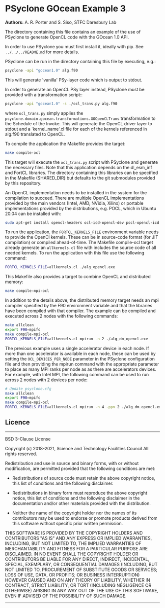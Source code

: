 # PSyclone GOcean Example 3

**Authors:** A. R. Porter and S. Siso, STFC Daresbury Lab

The directory containing this file contains an example of the use of
PSyclone to generate OpenCL code with the GOcean 1.0 API.

In order to use PSyclone you must first install it, ideally with pip.
See `../../../README.md` for more details.

PSyclone can be run in the directory containing this file by 
executing, e.g.:

```sh
psyclone -api "gocean1.0" alg.f90
```

This will generate 'vanilla' PSy-layer code which is output to stdout.

In order to generate an OpenCL PSy layer instead, PSyclone must be
provided with a transformation script::

```sh
psyclone -api "gocean1.0" -s ./ocl_trans.py alg.f90
```

where `ocl_trans.py` simply applies the
`psyclone.domain.gocean.transformations.GOOpenCLTrans`
transformation to the Schedule of the Invoke. This will generate the OpenCL
driver layer to stdout and a 'kernel_name'.cl file for each of the kernels
referenced in alg.f90 translated to OpenCL.

To compile the application the Makefile provides the target:
```sh
make compile-ocl
```
This target will execute the `ocl_trans.py` script with PSyclone and generate
the necessary files. Note that this application depends on the dl_esm_inf and
FortCL libraries. The directory containing this libraries can be specified
in the Makefile (SHARED_DIR) but defaults to the git submodules provided by
this repository.

An OpenCL implementation needs to be installed in the system for the compilation
to succeed. There are multiple OpenCL implementations provided by the main
vendors (Intel, AMD, NVidia, Xilinx) or portable implementations provided by
the distributions, e.g. POCL, which in Ubuntu 20.04 can be installed with:
```sh
sudo apt-get install opencl-headers ocl-icd-opencl-dev pocl-opencl-icd
```

To run the application, the `FORTCL_KERNELS_FILE` environment variable needs
to provide the OpenCl kernels. These can be in source-code format (for JIT
compilation) or compiled ahead-of-time. The Makefile compile-ocl target already
generate an `allkernels.cl` file with includes the source code of all needed
kernels. To run the application with this file use the following command:
```sh
FORTCL_KERNELS_FILE=allkernels.cl ./alg_opencl.exe
```

This Makefile also provides a target to combine OpenCL and distributed
memory:
```sh
make compile-mpi-ocl
```

In addition to the details above, the distributed memory target needs an mpi
compiler specified by the F90 environment variable and that the libraries have
been compiled with that compiler. The example can be compiled and executed
across 2 nodes with the following commands:

```sh
make allclean
export F90=mpifc
make compile-mpi-ocl
FORTCL_KERNELS_FILE=allkernels.cl mpirun -n 2 ./alg_dm_opencl.exe
```

The previous example uses a single accelerator device in each node. If more
than one accelerator is available in each node, these can be used by setting
the `OCL_DEVICES_PER_NODE` parameter in the PSyclone configuration file and
then providing the mpirun command with the appropriate parameter to place as
many MPI ranks per node as as there are accelerators devices. For example,
with Intel MPI, the following command can be used to run across 2 nodes with
2 devices per node:

```sh
# Update psyclone.cfg
make allclean
export F90=mpifc
make compile-mpi-ocl
FORTCL_KERNELS_FILE=allkernels.cl mpirun -n 4 -ppn 2 ./alg_dm_opencl.exe
```

## Licence

-----------------------------------------------------------------------------

BSD 3-Clause License

Copyright (c) 2018-2021, Science and Technology Facilities Council
All rights reserved.

Redistribution and use in source and binary forms, with or without
modification, are permitted provided that the following conditions are met:

* Redistributions of source code must retain the above copyright notice, this
  list of conditions and the following disclaimer.

* Redistributions in binary form must reproduce the above copyright notice,
  this list of conditions and the following disclaimer in the documentation
  and/or other materials provided with the distribution.

* Neither the name of the copyright holder nor the names of its
  contributors may be used to endorse or promote products derived from
  this software without specific prior written permission.

THIS SOFTWARE IS PROVIDED BY THE COPYRIGHT HOLDERS AND CONTRIBUTORS
"AS IS" AND ANY EXPRESS OR IMPLIED WARRANTIES, INCLUDING, BUT NOT
LIMITED TO, THE IMPLIED WARRANTIES OF MERCHANTABILITY AND FITNESS
FOR A PARTICULAR PURPOSE ARE DISCLAIMED. IN NO EVENT SHALL THE
COPYRIGHT HOLDER OR CONTRIBUTORS BE LIABLE FOR ANY DIRECT, INDIRECT,
INCIDENTAL, SPECIAL, EXEMPLARY, OR CONSEQUENTIAL DAMAGES (INCLUDING,
BUT NOT LIMITED TO, PROCUREMENT OF SUBSTITUTE GOODS OR SERVICES;
LOSS OF USE, DATA, OR PROFITS; OR BUSINESS INTERRUPTION) HOWEVER
CAUSED AND ON ANY THEORY OF LIABILITY, WHETHER IN CONTRACT, STRICT
LIABILITY, OR TORT (INCLUDING NEGLIGENCE OR OTHERWISE) ARISING IN
ANY WAY OUT OF THE USE OF THIS SOFTWARE, EVEN IF ADVISED OF THE
POSSIBILITY OF SUCH DAMAGE.

------------------------------------------------------------------------------
